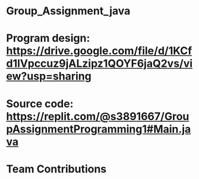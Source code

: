 # Group_Assignment_java

# Program design: https://drive.google.com/file/d/1KCfd1lVpccuz9jALzipz1QOYF6jaQ2vs/view?usp=sharing
# Source code: https://replit.com/@s3891667/GroupAssignmentProgramming1#Main.java

# Team Contributions

